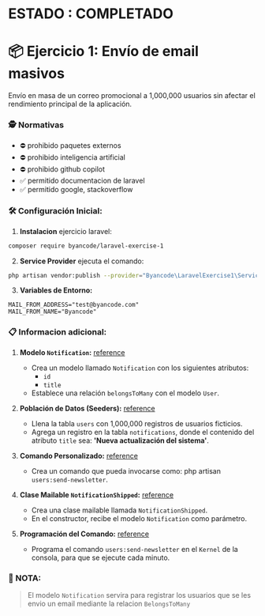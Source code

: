 # ESTADO : COMPLETADO

# 📦 Ejercicio 1: Envío de email masivos

Envío en masa de un correo promocional a 1,000,000 usuarios sin afectar el rendimiento principal de la aplicación.

### 🕵 **Normativas**

- ⛔ prohibido paquetes externos
- ⛔ prohibido inteligencia artificial
- ⛔ prohibido github copilot
- ✅ permitido documentacion de laravel
- ✅ permitido google, stackoverflow

### 🛠 **Configuración Inicial:**

1. **Instalacion** ejercicio laravel:
```bash
composer require byancode/laravel-exercise-1
```
2. **Service Provider** ejecuta el comando:
```bash
php artisan vendor:publish --provider="Byancode\LaravelExercise1\ServiceProvider"
```
3. **Variables de Entorno:**
```properties
MAIL_FROM_ADDRESS="test@byancode.com"
MAIL_FROM_NAME="Byancode"
```

### 📋 **Informacion adicional:**

1. **Modelo `Notification`:** [reference](https://laravel.com/docs/10.x/eloquent-relationships#many-to-many-model-structure)
    - Crea un modelo llamado `Notification` con los siguientes atributos:
        - `id`
        - `title`
    - Establece una relación `belongsToMany` con el modelo `User`.

2. **Población de Datos (Seeders):** [reference](https://laravel.com/docs/10.x/seeding#writing-seeders)
    - Llena la tabla `users` con 1,000,000 registros de usuarios ficticios.
    - Agrega un registro en la tabla `notifications`, donde el contenido del atributo `title` sea: **'Nueva actualización del sistema'**.

3. **Comando Personalizado:** [reference](https://laravel.com/docs/10.x/artisan#generating-commands)
    - Crea un comando que pueda invocarse como: php artisan `users:send-newsletter`.

4. **Clase Mailable `NotificationShipped`:** [reference](https://laravel.com/docs/10.x/mail#generating-mailables)
    - Crea una clase mailable llamada `NotificationShipped`.
    - En el constructor, recibe el modelo `Notification` como parámetro.

5. **Programación del Comando:** [reference](https://laravel.com/docs/10.x/scheduling#scheduling-artisan-commands)
    - Programa el comando `users:send-newsletter` en el `Kernel` de la consola, para que se ejecute cada minuto.

### 📒 NOTA:
> El modelo `Notification` servira para registrar los usuarios que se les envio un email mediante la relacion `BelongsToMany`
